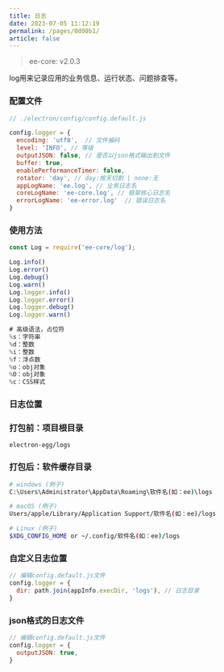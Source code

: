 ```yaml
---
title: 日志
date: 2023-07-05 11:12:19
permalink: /pages/0d08b1/
article: false
---
```


> ee-core: v2.0.3

log用来记录应用的业务信息、运行状态、问题排查等。

###  配置文件
```javascript
// ./electron/config/config.default.js

config.logger = {
  encoding: 'utf8',  // 文件编码
  level: 'INFO', // 等级
  outputJSON: false, // 是否以json格式输出到文件
  buffer: true, 
  enablePerformanceTimer: false,
  rotator: 'day', // day:按天切割 | none:无
  appLogName: 'ee.log', // 业务日志名
  coreLogName: 'ee-core.log', // 框架核心日志名
  errorLogName: 'ee-error.log'  // 错误日志名
}
```

### 使用方法

```javascript
const Log = require('ee-core/log');

Log.info()
Log.error()
Log.debug()
Log.warn()
Log.logger.info()
Log.logger.error()
Log.logger.debug()
Log.logger.warn()

# 高级语法，占位符
%s：字符串
%d：整数
%i：整数
%f：浮点数
%o：obj对象
%O：obj对象
%c：CSS样式
```

### 日志位置
###  打包前：项目根目录
```
electron-egg/logs
```
###  打包后：软件缓存目录
```bash
# windows (例子)
C:\Users\Administrator\AppData\Roaming\软件名(如：ee)\logs

# macOS (例子)
Users/apple/Library/Application Support/软件名(如：ee)/logs

# Linux (例子)
$XDG_CONFIG_HOME or ~/.config/软件名(如：ee)/logs
```
###  自定义日志位置
```javascript
// 编辑config.default.js文件
config.logger = {
  dir: path.join(appInfo.execDir, 'logs'), // 日志目录
}
```
### json格式的日志文件
```javascript
// 编辑config.default.js文件
config.logger = {
  outputJSON: true,
}
```
